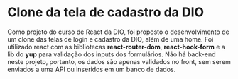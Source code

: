 <h1>Clone da tela de cadastro da DIO</h1>
<p>Como projeto do curso de React da DIO, foi proposto o desenvolvimento de um clone das telas de login e cadastro da DIO, além de uma home. Foi utilizado react com as bibliotecas <b>react-router-dom</b>, <b>react-hook-form</b> e a lib do <b>yup</b> para validação dos inputs dos formulários. Não há back-end neste projeto, portanto, os dados são apenas validados no front, sem serem enviados a uma API ou inseridos em um banco de dados.</p>

